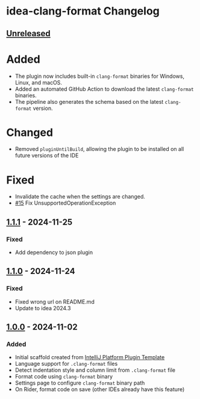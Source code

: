 <!-- Keep a Changelog guide -> https://keepachangelog.com -->

# idea-clang-format Changelog

## [Unreleased]

# Added

- The plugin now includes built-in `clang-format` binaries for Windows, Linux, and macOS.
- Added an automated GitHub Action to download the latest `clang-format` binaries.
- The pipeline also generates the schema based on the latest `clang-format` version.

# Changed

- Removed `pluginUntilBuild`, allowing the plugin to be installed on all future versions of the IDE

# Fixed

- Invalidate the cache when the settings are changed.
- [#15](https://github.com/aarcangeli/idea-clang-format/issues/15) Fix UnsupportedOperationException

## [1.1.1] - 2024-11-25

### Fixed

- Add dependency to json plugin

## [1.1.0] - 2024-11-24

### Fixed

- Fixed wrong url on README.md
- Update to idea 2024.3

## [1.0.0] - 2024-11-02

### Added

- Initial scaffold created from [IntelliJ Platform Plugin Template](https://github.com/JetBrains/intellij-platform-plugin-template)
- Language support for `.clang-format` files
- Detect indentation style and column limit from `.clang-format` file
- Format code using `clang-format` binary
- Settings page to configure `clang-format` binary path
- On Rider, format code on save (other IDEs already have this feature)

[Unreleased]: https://github.com/aarcangeli/idea-clang-format/compare/v1.1.1...HEAD
[1.1.1]: https://github.com/aarcangeli/idea-clang-format/compare/v1.1.0...v1.1.1
[1.1.0]: https://github.com/aarcangeli/idea-clang-format/compare/v1.0.0...v1.1.0
[1.0.0]: https://github.com/aarcangeli/idea-clang-format/commits/v1.0.0

